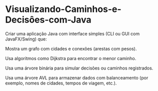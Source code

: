 # Visualizando-Caminhos-e-Decisôes-com-Java
Criar uma aplicação Java com interface simples (CLI ou GUI com JavaFX/Swing) que:

Mostra um grafo com cidades e conexões (arestas com pesos).

Usa algoritmos como Dijkstra para encontrar o menor caminho.

Usa uma árvore binária para simular decisões ou caminhos registrados.

Usa uma árvore AVL para armazenar dados com balanceamento (por exemplo, nomes de cidades, tempos de viagem, etc.).

